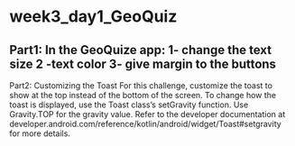 # week3_day1_GeoQuiz
Part1: 
In the GeoQuize app:
1- change the text size 
2 -text color 
3- give margin to the buttons
---------------------------------------------

Part2: 
Customizing the Toast 
For this challenge, customize the toast to show at the top instead of the bottom of the screen.
To change how the toast is displayed, use the Toast class’s setGravity function. Use Gravity.TOP for the gravity value. 
Refer to the developer documentation at developer.android.com/reference/kotlin/android/widget/Toast#setgravity for more details.
